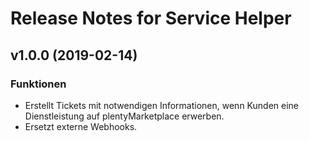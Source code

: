 # Release Notes for Service Helper
 
## v1.0.0 (2019-02-14)

### Funktionen
- Erstellt Tickets mit notwendigen Informationen, wenn Kunden eine Dienstleistung auf plentyMarketplace erwerben.
- Ersetzt externe Webhooks.